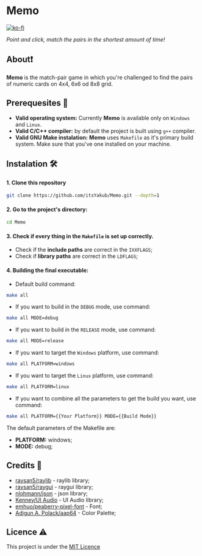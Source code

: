 # Memo

[![ko-fi](https://ko-fi.com/img/githubbutton_sm.svg)](https://ko-fi.com/P5P8U0T3I)


<i>Point and click, match the pairs in the shortest amount of time!</i>

## About❗️

<b>Memo</b> is the match-pair game in which you're challenged to find the pairs of numeric cards on 4x4, 6x6 od 8x8 grid.

## Prerequesites 📜
- <b>Valid operating system:</b> Currently <b>Memo</b> is available only on `Windows` and `Linux`.
- <b>Valid C/C++ compiler:</b> by default the project is built using `g++` compiler. 
- <b>Valid GNU Make instalation:</b> <b>Memo</b> uses `Makefile` as it's primary build system. Make sure that you've one installed on your machine.

## Instalation 🛠️
#### 1. Clone this repository
```bash
git clone https://github.com/itsYakub/Memo.git --depth=1
```
#### 2. Go to the project's directory:
```bash
cd Memo
```
#### 3. Check if every thing in the `Makefile` is set up correctly.
- Check if the <b>include paths</b> are correct in the `IXXFLAGS`;
- Check if <b>library paths</b> are correct in the `LDFLAGS`;
#### 4. Building the final executable:
- Default build command:
```bash
make all
```

- If you want to build in the `DEBUG` mode, use command:
```bash
make all MODE=debug
```

- If you want to build in the `RELEASE` mode, use command:
```bash
make all MODE=release
```

- If you want to target the `Windows` platform, use command:
```bash
make all PLATFORM=windows
```

- If you want to target the `Linux` platform, use command:
```bash
make all PLATFORM=linux
```

- If you want to combine all the parameters to get the build you want, use command:
```bash
make all PLATFORM={{Your Platform}} MODE={{Build Mode}}
```

The default parameters of the Makefile are:
- <b>PLATFORM:</b> windows;
- <b>MODE:</b> debug;

## Credits 📖
- [raysan5/raylib](https://github.com/raysan5/raylib) - raylib library;
- [raysan5/raygui](https://github.com/raysan5/raygui) - raygui library;
- [nlohmann/json](https://github.com/nlohmann/json) - json library;
- [Kenney/UI Audio](https://www.kenney.nl/assets/ui-audio) - UI Audio library;
- [emhuo/peaberry-pixel-font](https://emhuo.itch.io/peaberry-pixel-font?download) - Font;
- [Adigun A. Polack/aap64](https://lospec.com/palette-list/aap-64) - Color Palette;

## Licence ⚠️
This project is under the [MIT Licence](https://github.com/itsYakub/Memo/LICENCE)